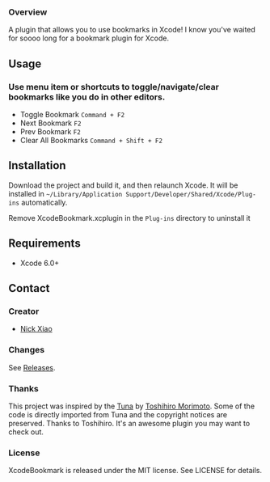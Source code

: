 ### Overview

A plugin that allows you to use bookmarks in Xcode! 
I know you've waited for soooo long for a bookmark plugin for Xcode.


## Usage

### Use menu item or shortcuts to toggle/navigate/clear bookmarks like you do in other editors.

* Toggle Bookmark `Command + F2`
* Next Bookmark `F2`
* Prev Bookmark `F2`
* Clear All Bookmarks `Command + Shift + F2`

## Installation
Download the project and build it, and then relaunch Xcode.
It will be installed in `~/Library/Application Support/Developer/Shared/Xcode/Plug-ins` automatically.

Remove XcodeBookmark.xcplugin in the `Plug-ins` directory to uninstall it

## Requirements

* Xcode 6.0+ 

## Contact

### Creator

- [Nick Xiao](http://github.com/nicoster)

### Changes

See [Releases](https://github.com/nicoster/XcodeBookmark/releases).

### Thanks

This project was inspired by the [Tuna](https://github.com/dealforest/Tuna) by [Toshihiro Morimoto](http://github.com/dealforest). Some of the code is directly imported from Tuna and the copyright notices are preserved. Thanks to Toshihiro. It's an awesome plugin you may want to check out.

### License

XcodeBookmark is released under the MIT license. See LICENSE for details.

